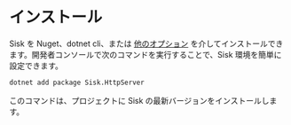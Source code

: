 # インストール

Sisk を Nuget、dotnet cli、または [他のオプション](https://www.nuget.org/packages/Sisk.HttpServer/) を介してインストールできます。開発者コンソールで次のコマンドを実行することで、Sisk 環境を簡単に設定できます。

```sh
dotnet add package Sisk.HttpServer
```

このコマンドは、プロジェクトに Sisk の最新バージョンをインストールします。